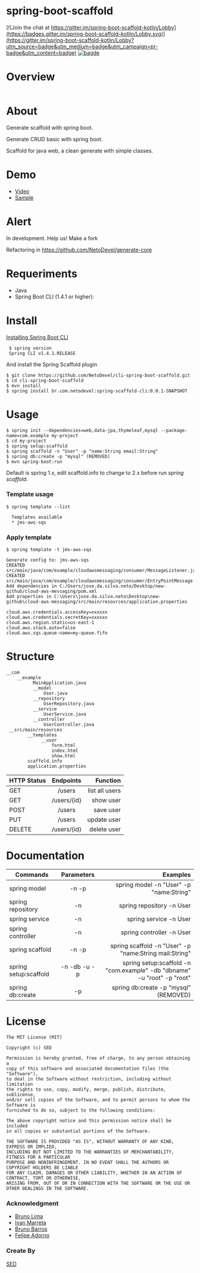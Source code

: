 
# spring-boot-scaffold

[![Join the chat at https://gitter.im/spring-boot-scaffold-kotlin/Lobby](https://badges.gitter.im/spring-boot-scaffold-kotlin/Lobby.svg)](https://gitter.im/spring-boot-scaffold-kotlin/Lobby?utm_source=badge&utm_medium=badge&utm_campaign=pr-badge&utm_content=badge)
 [![bagde](https://codeship.com/projects/e4a1d8b0-8b71-0134-1c87-26c6b97868f1/status?branch=master)](https://codeship.com/projects/184622)

# Overview
<p align="center">
  <img src="etc/spring-scaffold.png" alt="" />
</p>

# About
Generate scaffold with spring boot.

Generate CRUD basic with spring boot.

Scaffold for java web, a clean generate with simple classes.

# Demo 
  * [Video](https://www.youtube.com/watch?v=i6a2RudkELw&t=1s)
  * [Sample](https://github.com/NetoDevel/cli-spring-boot-scaffold/tree/master/sample)
  
# Alert
In development. Help us! Make a fork

Refactoring in 
https://github.com/NetoDevel/generate-core


# Requeriments
         
* Java
* Spring Boot CLI (1.4.1 or higher):

# Install
   [Installing Spring Boot CLI](https://docs.spring.io/spring-boot/docs/current/reference/html/getting-started-installing-spring-boot.html)
 
   ``` 
    $ spring version
    Spring CLI v1.4.1.RELEASE
   ```
And install the Spring Scaffold plugin

    $ git clone https://github.com/NetoDevel/cli-spring-boot-scaffold.git
    $ cd cli-spring-boot-scaffold
    $ mvn install
    $ spring install br.com.netodevel:spring-scaffold-cli:0.0.1-SNAPSHOT


# Usage

    $ spring init --dependencies=web,data-jpa,thymeleaf,mysql --package-name=com.example my-project
    $ cd my-project
    $ spring setup:scaffold
    $ spring scaffold -n "User" -p "name:String email:String"
    $ spring db:create -p "mysql" (REMOVED)
    $ mvn spring-boot:run

Default is spring 1.x, edit scaffold.info to change to 2.x before run *spring scaffold*.

### Template usage

    $ spring template --list

      Templates available
      * jms-aws-sqs

### Apply template
    $ spring template -t jms-aws-sqs

    Generate config to: jms-aws-sqs
    CREATED src/main/java/com/example/cloudawsmessaging/consumer/MessageListener.java
    CREATED src/main/java/com/example/cloudawsmessaging/consumer/EntryPointMessage.java
    Add dependencies in C:/Users/jose.da.silva.neto/Desktop/new-github/cloud-aws-messaging/pom.xml
    Add properties in C:\Users\jose.da.silva.neto\Desktop\new-github\cloud-aws-messaging/src/main/resources/application.properties

    cloud.aws.credentials.accessKey=xxxxxx
    cloud.aws.credentials.secretKey=xxxxxx
    cloud.aws.region.static=us-east-1
    cloud.aws.stack.auto=false
    cloud.aws.sqs.queue-name=my-queue.fifo

# Structure

    __com
        __example
              MainApplication.java
              __model
                  User.java
              __repository
                  UserRepository.java
              __service
                  UserService.java
              __controller
                  UserController.java
     __src/main/resources
            __templates
                 __user
                     form.html
                     index.html
                     show.html
            scaffold.info
            application.properties


| HTTP Status   | Endpoints     | Function       |
| ------------- |:-------------:| -----:         |
| GET           | /users        | list all users |
| GET           | /users/{id}   | show user      |
| POST          | /users        | save user      |
| PUT           | /users        | update user    |
| DELETE        | /users/{id}    | delete user    |


# Documentation

|Commands   |Parameters                                 |Examples
| ------------- |:-------------:                         | -------------:  
| spring model  | -n -p | spring model -n "User" -p "name:String" 
| spring repository  | -n | spring repository -n User
| spring service  | -n | spring service -n User 
| spring controller  | -n | spring controller -n User
| spring scaffold  | -n -p |spring scaffold -n "User" -p "name:String mail:String" |
| spring setup:scaffold| -n -db -u -p | spring  setup:scaffold -n "com.example" -db "dbname" -u "root" -p "root"
| spring db:create  | -p  | spring db:create -p "mysql" (REMOVED)


# License

    The MIT License (MIT)

    Copyright (c) SED

    Permission is hereby granted, free of charge, to any person obtaining a 
    copy of this software and associated documentation files (the "Software"), 
    to deal in the Software without restriction, including without limitation 
    the rights to use, copy, modify, merge, publish, distribute, sublicense, 
    and/or sell copies of the Software, and to permit persons to whom the Software is 
    furnished to do so, subject to the following conditions:

    The above copyright notice and this permission notice shall be included 
    in all copies or substantial portions of the Software.

    THE SOFTWARE IS PROVIDED "AS IS", WITHOUT WARRANTY OF ANY KIND, EXPRESS OR IMPLIED, 
    INCLUDING BUT NOT LIMITED TO THE WARRANTIES OF MERCHANTABILITY, FITNESS FOR A PARTICULAR 
    PURPOSE AND NONINFRINGEMENT. IN NO EVENT SHALL THE AUTHORS OR COPYRIGHT HOLDERS BE LIABLE 
    FOR ANY CLAIM, DAMAGES OR OTHER LIABILITY, WHETHER IN AN ACTION OF CONTRACT, TORT OR OTHERWISE,
    ARISING FROM, OUT OF OR IN CONNECTION WITH THE SOFTWARE OR THE USE OR OTHER DEALINGS IN THE SOFTWARE.

### Acknowledgment
         
 * [Bruno Lima](https://github.com/brunodles)
 * [Ivan Marreta](https://github.com/ivanmarreta)
 * [Bruno Barros](https://github.com/brunobarros)
 * [Felipe Adorno](https://github.com/FelipeAdorno)
       
### Create By

 [SED](http://www.sedengenharia.com.br/)

